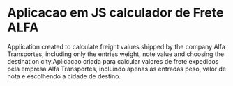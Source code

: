 # Aplicacao em JS calculador de Frete ALFA
Application created to calculate freight values shipped by the company Alfa Transportes, including only the entries weight, note value and choosing the destination city.Aplicacao criada para calcular valores de frete expedidos pela empresa Alfa Transportes, incluindo apenas as entradas peso, valor de nota e escolhendo a cidade de destino.
